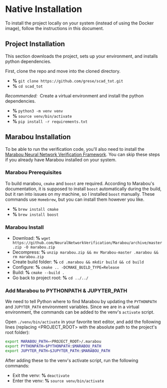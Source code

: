 # Native Installation

To install the project locally on your system (instead of using the Docker image), follow the instructions in this document.

## Project Installation

This section downloads the project, sets up your environment, and installs python dependencies.

First, clone the repo and move into the cloned directory.

* **%** `git clone https://github.com/grese/scad_tot.git`
* **%** `cd scad_tot`

*Recommended:&nbsp;* Create a virtual environment and install the python dependencies.

* **%** `python3 -m venv venv`
* **%** `source venv/bin/activate`
* **%** `pip install -r requirements.txt`

## Marabou Installation

To be able to run the verification code, you'll also need to install the [Marabou Neural Network Verification Framework](https://github.com/NeuralNetworkVerification/Marabou.git). You can skip these steps if you already have Marabou installed on your system.

### Marabou Prerequisites

To build marabou, `cmake` and `boost` are required. According to Marabou's documentation, it is supposed to install `boost` automatically during the build, but it ran into issues on my machine, so I installed `boost` manually. These commands use `Homebrew`, but you can install them however you like.

* **%** `brew install cmake`
* **%** `brew install boost`

### Marabou Install

* Download: **%** `wget https://github.com/NeuralNetworkVerification/Marabou/archive/master.zip -O marabou.zip`
* Decompress: **%** `unzip marabou.zip && mv Marabou-master .marabou && rm marabou.zip`
* Create build folder: **%** `cd .marabou && mkdir build && cd build`
* Configure: **%** `cmake .. -DCMAKE_BUILD_TYPE=Release`
* Build: **%** `cmake --build .`
* Go back to project root: **%** `cd ../../`

### Add Marabou to PYTHONPATH & JUPYTER_PATH

We need to tell Python where to find Marabou by updating the `PYTHONPATH` and `JUPYTER_PATH` environment variables. Since we are in a virtual environment, the commands can be added to the venv's `activate` script.

Open `./venv/bin/activate` in your favorite text editor, and add the following lines (replacing <PROJECT_ROOT> with the absolute path to the project's root folder):

```zsh
export MARABOU_PATH=<PROJECT_ROOT>/.marabou
export PYTHONPATH=$PYTHONPATH:$MARABOU_PATH
export JUPYTER_PATH=$JUPYTER_PATH:$MARABOU_PATH
```

After adding these to the venv's activate script, run the following commands:

* Exit the venv: **%** `deactivate`
* Enter the venv: **%** `source venv/bin/activate`
